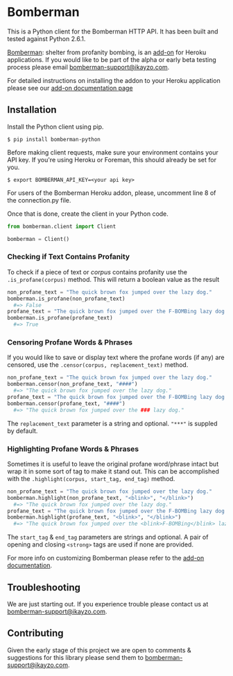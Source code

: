 # Bomberman

This is a Python client for the Bomberman HTTP API. It has been built
and tested against Python 2.6.1.

[Bomberman](http://addons.heroku.com/bomberman): shelter from profanity bombing, is an [add-on](http://addons.heroku.com) for Heroku
applications. If you would like to be part of the alpha or early beta
testing process please email <bomberman-support@ikayzo.com>.

For detailed instructions on installing the addon to your Heroku
application please see our [add-on documentation page](http://bomberman.ikayzo.com/)

## Installation

Install the Python client using pip.

```term
$ pip install bomberman-python
```

Before making client requests, make sure your environment contains your API key. If you're using Heroku or Foreman, this should already be set for you.

```term
$ export BOMBERMAN_API_KEY=<your api key>
```

For users of the Bomberman Heroku addon, please, uncomment line 8 of the connection.py file.

Once that is done, create the client in your Python code.
```python
from bomberman.client import Client

bomberman = Client()
```

### Checking if Text Contains Profanity

To check if a piece of text or *corpus* contains profanity use the
`.is_profane(corpus)` method.  This will return a boolean value as the
result

```python
non_profane_text = "The quick brown fox jumped over the lazy dog."
bomberman.is_profane(non_profane_text)
  #=> False
profane_text = "The quick brown fox jumped over the F-BOMBing lazy dog."
bomberman.is_profane(profane_text)
  #=> True
```

### Censoring Profane Words & Phrases

If you would like to save or display text where the profane words (if
any) are censored, use the `.censor(corpus, replacement_text)` method.

```python
non_profane_text = "The quick brown fox jumped over the lazy dog."
bomberman.censor(non_profane_text, "####")
  #=> "The quick brown fox jumped over the lazy dog."
profane_text = "The quick brown fox jumped over the F-BOMBing lazy dog."
bomberman.censor(profane_text, "####")
  #=> "The quick brown fox jumped over the ### lazy dog."
```

The `replacement_text` parameter is a string and optional. `"***"` is
suppled by default.

### Highlighting Profane Words & Phrases

Sometimes it is useful to leave the original profane word/phrase intact
but wrap it in some sort of tag to make it stand out. This can be
accomplished with the `.highlight(corpus, start_tag, end_tag)` method.

```python
non_profane_text = "The quick brown fox jumped over the lazy dog."
bomberman.highlight(non_profane_text, "<blink>", "</blink>")
  #=> "The quick brown fox jumped over the lazy dog."
profane_text = "The quick brown fox jumped over the F-BOMBing lazy dog."
bomberman.highlight(profane_text, "<blink>", "</blink>")
  #=> "The quick brown fox jumped over the <blink>F-BOMBing</blink> lazy dog."
```

The `start_tag` & `end_tag` parameters are strings and optional. A pair
of opening and closing `<strong>` tags are used if none are provided.

For more info on customizing Bomberman please refer to the [add-on documentation](http://bomberman.ikayzo.com/).

## Troubleshooting

We are just starting out.  If you experience trouble please contact us
at <bomberman-support@ikayzo.com>.

## Contributing

Given the early stage of this project we are open to comments &
suggestions for this library please send them to <bomberman-support@ikayzo.com>.